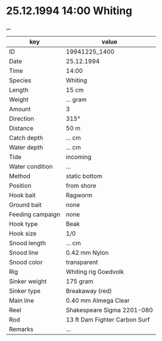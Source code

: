 # 25.12.1994 14:00 Whiting

[...]()

key | value |
----|-------|
ID | 19941225_1400 |
Date | 25.12.1994 |
Time | 14:00 |
Species | Whiting |
Length | 15 cm |
Weight | ... gram |
Amount | 3 |
Direction | 315° |
Distance | 50 m |
Catch depth | ... cm |
Water depth | ... cm |
Tide | incoming |
Water condition | ... |
Method | static bottom |
Position | from shore |
Hook bait | Ragworm |
Ground bait | none |
Feeding campaign | none |
Hook type | Beak |
Hook size | 1/0 |
Snood length | ... cm |
Snood line | 0.42 mm Nylon |
Snood color | transparent |
Rig | Whiting rig Goedvolk |
Sinker weight | 175 gram |
Sinker type | Breakaway (red) |
Main line | 0.40 mm Almega Clear |
Reel | Shakespeare Sigma 2201-080 |
Rod | 13 ft Dam Fighter Carbon Surf |
Remarks | ... |

